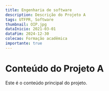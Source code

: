 ```yaml
---
title: Engenharia de software
description: Descrição do Projeto A
tags: UTFPR, Software
thumbnail: OIP.jpg
dataInicio: 2021-03-01 
dataFim: 2024-12-30 
colecao: Formação acadêmica 
importante: true
---
```


# Conteúdo do Projeto A

Este é o conteúdo principal do projeto.

